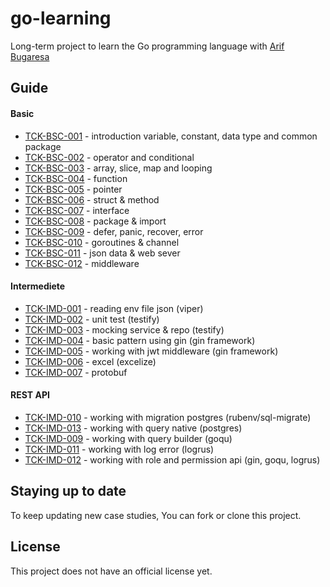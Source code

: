 # go-learning
Long-term project to learn the Go programming language with [Arif Bugaresa](https://www.linkedin.com/in/arifbugaresa/)

## Guide
#### Basic
* [TCK-BSC-001](https://github.com/arifbugaresa/go-learning/tree/TCK-BSC-001) - introduction variable, constant, data type and common package 
* [TCK-BSC-002](https://github.com/arifbugaresa/go-learning/tree/TCK-BSC-002) - operator and conditional 
* [TCK-BSC-003](https://github.com/arifbugaresa/go-learning/tree/TCK-BSC-003) - array, slice, map and looping
* [TCK-BSC-004](https://github.com/arifbugaresa/go-learning/tree/TCK-BSC-004) - function
* [TCK-BSC-005](https://github.com/arifbugaresa/go-learning/tree/TCK-BSC-005) - pointer
* [TCK-BSC-006](https://github.com/arifbugaresa/go-learning/tree/TCK-BSC-006) - struct & method
* [TCK-BSC-007](https://github.com/arifbugaresa/go-learning/tree/TCK-BSC-007) - interface
* [TCK-BSC-008](https://github.com/arifbugaresa/go-learning/tree/TCK-BSC-008) - package & import
* [TCK-BSC-009](https://github.com/arifbugaresa/go-learning/tree/TCK-BSC-009) - defer, panic, recover, error
* [TCK-BSC-010](https://github.com/arifbugaresa/go-learning/tree/TCK-BSC-010) - goroutines & channel
* [TCK-BSC-011](https://github.com/arifbugaresa/go-learning/tree/TCK-BSC-011) - json data & web sever
* [TCK-BSC-012](https://github.com/arifbugaresa/go-learning/tree/TCK-BSC-012) - middleware

#### Intermediete
* [TCK-IMD-001](https://github.com/arifbugaresa/go-learning/tree/TCK-IMD-001) - reading env file json (viper)
* [TCK-IMD-002](https://github.com/arifbugaresa/go-learning/tree/TCK-IMD-002) - unit test (testify)
* [TCK-IMD-003](https://github.com/arifbugaresa/go-learning/tree/TCK-IMD-003) - mocking service & repo (testify)
* [TCK-IMD-004](https://github.com/arifbugaresa/go-learning/tree/TCK-IMD-004) - basic pattern using gin (gin framework)
* [TCK-IMD-005](https://github.com/arifbugaresa/go-learning/tree/TCK-IMD-005) - working with jwt middleware (gin framework)
* [TCK-IMD-006](https://github.com/arifbugaresa/go-learning/tree/TCK-IMD-006) - excel (excelize)
* [TCK-IMD-007](https://github.com/arifbugaresa/go-learning/tree/TCK-IMD-OO7) - protobuf

#### REST API
* [TCK-IMD-010](https://github.com/arifbugaresa/go-learning/tree/TCK-IMD-O10) - working with migration postgres (rubenv/sql-migrate)
* [TCK-IMD-013](https://github.com/arifbugaresa/go-learning/tree/TCK-IMD-013) - working with query native (postgres)
* [TCK-IMD-009](https://github.com/arifbugaresa/go-learning/tree/TCK-IMD-009) - working with query builder (goqu)
* [TCK-IMD-011](https://github.com/arifbugaresa/go-learning/tree/TCK-IMD-011) - working with log error (logrus)
* [TCK-IMD-012](https://github.com/arifbugaresa/go-learning/tree/TCK-IMD-012) - working with role and permission api (gin, goqu, logrus)

## Staying up to date
To keep updating new case studies, You can fork or clone this project.

## License
This project does not have an official license yet.